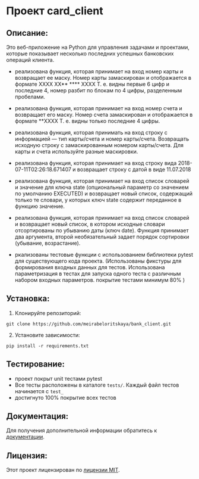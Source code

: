 # Проект card_client

## Описание:
Это веб-приложение на Python для управления задачами и проектами, которые показывает несколько последних успешных банковских операций клиента.

- реализована функция, которая принимает на вход номер карты и возвращает ее маску. Номер карты замаскирован и отображается в формате 
XXXX XX** **** XXXX
Т. е. видны первые 6 цифр и последние 4, номер разбит по блокам по 4 цифры, разделенным пробелами.

- реализована функция, которая принимает на вход номер счета и возвращает его маску. Номер счета замаскирован и отображается в формате
  **XXXX
  Т. е. видны только последние 4 цифры.

- реализована функция, которая принимать на вход строку с информацией — тип карты/счета и номер карты/счета.
Возвращать исходную строку с замаскированным номером карты/счета. Для карты и счета используйте разные маскировки.

- реализована  функция, которая принимает на вход строку вида 
2018-07-11T02:26:18.671407 и возвращает строку с датой в виде 
11.07.2018

- реализована функция, которая принимает на вход список словарей и значение для ключа state (опциональный параметр со значением по умолчанию 
EXECUTED) и возвращает новый список, содержащий только те словари, у которых ключ state содержит переданное в функцию значение.

 - реализована функция, которая принимает на вход список словарей и возвращает новый список, в котором исходные словари отсортированы по убыванию даты (ключ date).
    Функция принимает два аргумента, второй необязательный задает порядок сортировки (убывание, возрастание).


- ркализованы тестовые функции с использованием библиотеки pytest для существующего кода проекта.
(Использованы фикстуры для формирования входных данных для тестов.
Использована параметризация в тестах для запуска одного теста с различным набором входных параметров.
покрытие тестами минимум 80% )

## Установка:

1. Клонируйте репозиторий:
```
git clone https://github.com/meirabeloritskaya/bank_client.git
```
2. Установите зависимости:
```
pip install -r requirements.txt
```
## Тестирование:

- проект покрыт unit тестами pytest
- Все тесты расположены в каталоге `tests/`. Каждый файл тестов начинается с `test_`
- достигнуто 100% покрытие всех тестов


## Документация:

Для получения дополнительной информации обратитесь к [документации](docs/README.md).

## Лицензия:

Этот проект лицензирован по [лицензии MIT](LICENSE).


